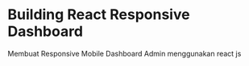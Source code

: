# Building React Responsive Dashboard
Membuat Responsive Mobile Dashboard Admin menggunakan react js

